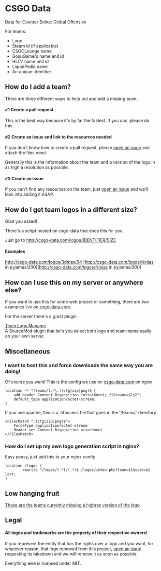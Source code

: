 # CSGO Data
Data for Counter Strike: Global Offensive

For teams:
 * Logo
 * Steam id (if applicable)
 * CSGOLounge name
 * GosuGamers name and id
 * HLTV name and id
 * LiquidPedia name
 * An unique identifier

## How do I add a team?

There are three different ways to help out and add a missing team.

#### #1 Create a pull request
This is the best way because it's by far the fastest. If you can, please do this.

#### #2 Create an issue and link to the resources needed
If you don't know how to create a pull request, please [open an
issue](https://github.com/kokarn/csgo-teams/issues/new) and attach the files need.

Generally this is the information about the team and a version of the logo in as high a resolution as possible.

#### #3 Create an issue
If you can't find any resources on the team, just [open an
issue](https://github.com/kokarn/csgo-teams/issues/new) and we'll look into adding it ASAP.

## How do I get team logos in a different size?
Glad you asked!

There's a script hosted on csgo-data that does this for you.

Just go to http://csgo-data.com/logos/IDENTIFIER/SIZE
#### Examples
http://csgo-data.com/logos/3dmax/64
[http://csgo-data.com/logos/Ninjas in pyjamas/200](http://csgo-data.com/logos/Ninjas in pyjamas/200)

## How can I use this on my server or anywhere else?

If you want to use this for some web project or something, there are two examples live on
[csgo-data.com](http://csgo-data.com).

For the server there's a great plugin.

[Team Logo Manager](https://forums.alliedmods.net/showthread.php?t=258206)  
A SourceMod plugin that let's you select both logo and team-name easily on your own server.


## Miscellaneous
### I want to host this and force downloads the same way you are doing!
Of course you want! This is the config we use on [csgo-data.com](http://csgo-data.com) on nginx


```
location ~* ^/teams/(.*\.)(cfg|zip|png)$ {
    add_header Content-Disposition "attachment; filename=$1$2";
    default_type application/octet-stream;
}
```
If you use apache, this is a .htaccess file that goes in the '/teams/' directory

```
<FilesMatch ".(cfg|zip|png)$">
    ForceType application/octet-stream
    Header set Content-Disposition attachment
</FilesMatch>
```

### How do I set up my own logo generation script in nginx?
Easy peasy, just add this to your nginx config

```
location /logos {
        rewrite ^/logos/(.*)/(.*)$ /logos/index.php?team=$1&size=$2 last;
}
```

## Low hanging fruit
[These are the teams currently missing a highres version of the logo](logos-missing.md)

## Legal

#### __All logos and trademarks are the property of their respective owners!__

If you represent the entity that has the rights over a logo and you want,
for whatever reason, that logo removed from this project, [open an
issue](https://github.com/kokarn/csgo-teams/issues/new) requesting its
takedown and we will remove it as soon as possible.

Everything else is licensed under MIT.
